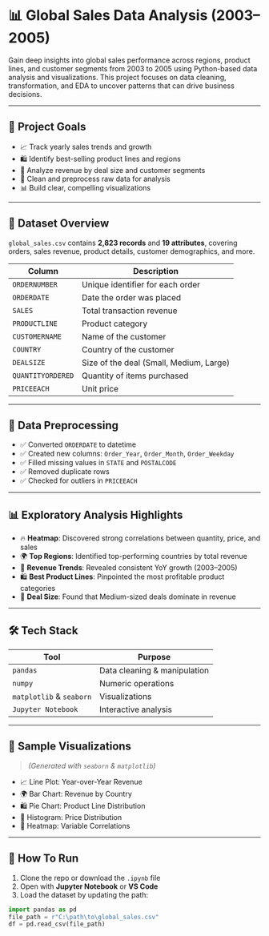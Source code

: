 # 📊 Global Sales Data Analysis (2003–2005)

Gain deep insights into global sales performance across regions, product lines, and customer segments from 2003 to 2005 using Python-based data analysis and visualizations. This project focuses on data cleaning, transformation, and EDA to uncover patterns that can drive business decisions.

---

## 🎯 Project Goals

- 📈 Track yearly sales trends and growth
- 🛍️ Identify best-selling product lines and regions
- 💼 Analyze revenue by deal size and customer segments
- 🧹 Clean and preprocess raw data for analysis
- 📊 Build clear, compelling visualizations

---

## 📁 Dataset Overview

`global_sales.csv` contains **2,823 records** and **19 attributes**, covering orders, sales revenue, product details, customer demographics, and more.

| Column           | Description                           |
|------------------|---------------------------------------|
| `ORDERNUMBER`    | Unique identifier for each order      |
| `ORDERDATE`      | Date the order was placed             |
| `SALES`          | Total transaction revenue             |
| `PRODUCTLINE`    | Product category                      |
| `CUSTOMERNAME`   | Name of the customer                  |
| `COUNTRY`        | Country of the customer               |
| `DEALSIZE`       | Size of the deal (Small, Medium, Large) |
| `QUANTITYORDERED`| Quantity of items purchased           |
| `PRICEEACH`      | Unit price                            |

---

## 🧼 Data Preprocessing

- ✅ Converted `ORDERDATE` to datetime
- ✅ Created new columns: `Order_Year`, `Order_Month`, `Order_Weekday`
- ✅ Filled missing values in `STATE` and `POSTALCODE`
- ✅ Removed duplicate rows
- ✅ Checked for outliers in `PRICEEACH`

---

## 📊 Exploratory Analysis Highlights

- 🔥 **Heatmap**: Discovered strong correlations between quantity, price, and sales
- 🌍 **Top Regions**: Identified top-performing countries by total revenue
- 📅 **Revenue Trends**: Revealed consistent YoY growth (2003–2005)
- 🛍️ **Best Product Lines**: Pinpointed the most profitable product categories
- 💼 **Deal Size**: Found that Medium-sized deals dominate in revenue

---

## 🛠 Tech Stack

| Tool        | Purpose                    |
|-------------|----------------------------|
| `pandas`    | Data cleaning & manipulation |
| `numpy`     | Numeric operations          |
| `matplotlib` & `seaborn` | Visualizations |
| `Jupyter Notebook` | Interactive analysis |

---

## 📸 Sample Visualizations

> _(Generated with `seaborn` & `matplotlib`)_

- 📈 Line Plot: Year-over-Year Revenue
- 🌍 Bar Chart: Revenue by Country
- 🛍️ Pie Chart: Product Line Distribution
- 💸 Histogram: Price Distribution
- 🔗 Heatmap: Variable Correlations

---

## 🚀 How To Run

1. Clone the repo or download the `.ipynb` file
2. Open with **Jupyter Notebook** or **VS Code**
3. Load the dataset by updating the path:

```python
import pandas as pd
file_path = r"C:\path\to\global_sales.csv"
df = pd.read_csv(file_path)
```
